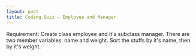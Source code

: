 ```yaml
---
layout: post
title: Coding Quiz - Employee and Manager
---
```

Requirement: Create class employee and it's subclass manager. There are two member variables: name and weight. Sort the stuffs by it's name, then by it's weight.
